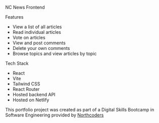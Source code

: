 NC News Frontend


Features

- View a list of all articles
- Read individual articles
- Vote on articles
- View and post comments
- Delete your own comments
- Browse topics and view articles by topic

Tech Stack

- React
- Vite
- Tailwind CSS
- React Router
- Hosted backend API
- Hosted on Netlify

This portfolio project was created as part of a Digital Skills Bootcamp in Software Engineering provided by [Northcoders](https://northcoders.com/)